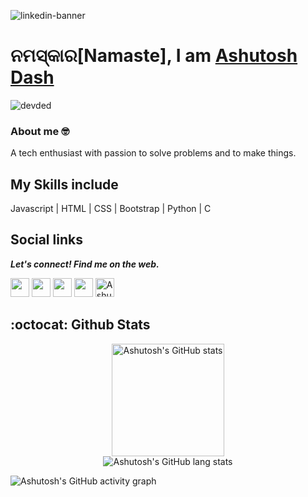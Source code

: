 ![linkedin-banner](https://user-images.githubusercontent.com/46455250/132393134-9890a412-3b81-481b-b901-2d439be8c86c.jpg)

# <h1> ନମସ୍କାର[Namaste], I am <a href="https://ashutoshdash.netlify.app/" target="_blank">Ashutosh Dash</a></h1>
<p> <img src="https://komarev.com/ghpvc/?username=ashutoshdash1999" alt="devded" /> </p>

### About me 🤓

A tech enthusiast with passion to solve problems and to make things.

## My Skills include

Javascript | HTML | CSS | Bootstrap | Python | C

## Social links

  <b><i>Let's connect! Find me on the web.</i></b>

[<img height="30" src="https://img.shields.io/badge/twitter-%231DA1F2.svg?&style=for-the-badge&logo=twitter&logoColor=white" />][twitter]
[<img height="30" src="https://img.shields.io/badge/Hashnode-%230077B5.svg?&style=for-the-badge&logo=Hashnode&logoColor=white" />][Hashnode]
[<img height="30" src = "https://img.shields.io/badge/gmail-c14438?&style=for-the-badge&logo=gmail&logoColor=white">][gmail] 
[<img height="30" src="https://img.shields.io/badge/linkedin-blue.svg?&style=for-the-badge&logo=linkedin&logoColor=white" />][LinkedIn]
[<img src="https://d2fltix0v2e0sb.cloudfront.net/dev-badge.svg" alt="Ashutosh Dash's DEV Community Profile" height="30" width="30">][dev]

[twitter]: https://twitter.com/ashutoshdash99
[Hashnode]: https://hashnode.com/@ashutoshdash
[gmail]: mailto:dashashutosh1999@gmail.com
[linkedin]: https://www.linkedin.com/in/ashutoshdash1999/
[dev]: https://dev.to/ashutoshdash1999


## :octocat: Github Stats
<p align="center">
  <img height="180" alt="Ashutosh's GitHub stats" src="https://github-readme-stats.vercel.app/api?username=AshutoshDash1999&show_icons=true&count_private=true&bg_color=8e44ad&border_radius=5px&title_color=f39c12&text_color=ffffff&icon_color=f39c12" />
  <br>
  <img alt="Ashutosh's GitHub lang stats" src="https://github-readme-stats.vercel.app/api/top-langs/?username=AshutoshDash1999&layout=compact&theme=algolia&bg_color=8e44ad&title_color=f39c12" />
  <br>
  
  ![Ashutosh's GitHub activity graph](https://activity-graph.herokuapp.com/graph?username=ashutoshdash1999&theme=react-dark&hide_border=true&area=true)
   <br>

 

</p>


